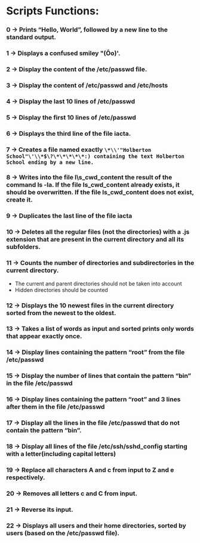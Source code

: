 # Scripts Functions:

### 0 -> Prints “Hello, World”, followed by a new line to the standard output.

### 1 -> Displays a confused smiley "(Ôo)'.

### 2 -> Display the content of the /etc/passwd file.

### 3 -> Display the content of /etc/passwd and /etc/hosts

### 4 -> Display the last 10 lines of /etc/passwd

### 5 -> Display the first 10 lines of /etc/passwd

### 6 -> Displays the third line of the file iacta.

### 7 -> Creates a file named exactly `\*\\'"Holberton School"\'\\*$\?\*\*\*\*\*:) containing the text Holberton School ending by a new line.`

### 8 -> Writes into the file l\s\_cwd\_content the result of the command ls -la. If the file ls\_cwd\_content already exists, it should be overwritten. If the file ls\_cwd\_content does not exist, create it.

### 9 -> Duplicates the last line of the file iacta

### 10 -> Deletes all the regular files (not the directories) with a .js extension that are present in the current directory and all its subfolders.

### 11 -> Counts the number of directories and subdirectories in the current directory.
- The current and parent directories should not be taken into account
- Hidden directories should be counted
### 12 -> Displays the 10 newest files in the current directory sorted from the newest to the oldest.

### 13 -> Takes a list of words as input and sorted prints only words that appear exactly once.

### 14 -> Display lines containing the pattern “root” from the file /etc/passwd

### 15 -> Display the number of lines that contain the pattern “bin” in the file /etc/passwd

### 16 -> Display lines containing the pattern “root” and 3 lines after them in the file /etc/passwd

### 17 -> Display all the lines in the file /etc/passwd that do not contain the pattern “bin”.

### 18 -> Display all lines of the file /etc/ssh/sshd\_config starting with a letter(including capital letters)

### 19 -> Replace all characters A and c from input to Z and e respectively.

### 20 -> Removes all letters c and C from input.

### 21 -> Reverse its input.

### 22 -> Displays all users and their home directories, sorted by users (based on the /etc/passwd file).

